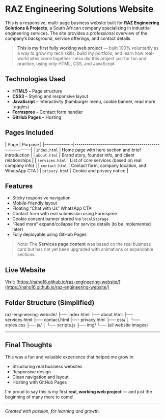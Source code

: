 # RAZ Engineering Solutions Website 

This is a responsive, multi-page business website built for **RAZ Engineering Solutions & Projects**, 
a South African company specializing in industrial engineering services. 
The site provides a professional overview of the company’s background, service offerings, and contact details.

>**This is my first fully working web project** — built 100% voluntarily as a way to grow my tech skills, build my portfolio, and learn how real-world sites come together.
> I also did this project just for fun and practice, using only HTML, CSS, and JavaScript.

## Technologies Used

- **HTML5** – Page structure
- **CSS3** – Styling and responsive layout
- **JavaScript** – Interactivity (hamburger menu, cookie banner, read more toggles)
- **Formspree** – Contact form handler
- **GitHub Pages** – Hosting

## Pages Included

| Page            | Purpose                                                |
|-------------   -|--------------------------------------------------------|
| `index.html`    | Home page with hero section and brief introduction     |
| `about.html`    | Brand story, founder info, and client relationships    |
| `services.html` | List of core services (based on real company info)     |
| `contact.html`  | Contact form, company location, and WhatsApp CTA       |
| `privacy.html`  | Cookie and privacy notice                              |

## Features

- Sticky responsive navigation
- Mobile-friendly layout
- Floating “Chat with Us” WhatsApp CTA
- Contact form with real submission using Formspree
- Cookie consent banner stored via `localStorage`
- “Read more” expand/collapse for service details (to be implemented later)
- Fully deployable using GitHub Pages

> Note: The **Services page content** was based on the real business card but has not yet been upgraded with animations or expandable sections.

## Live Website

 Visit: [https://naho16.github.io/raz-engineering-website/](https://naho16.github.io/raz-engineering-website/)



## Folder Structure (Simplified)
raz-engineering-website/
├── index.html
├── about.html
├── services.html
├── contact.html
├── privacy.html
├── css/
│ └── styles.css
├── js/
│ └── scripts.js
├── img/
└── (all website images)


---

##  Final Thoughts

This was a fun and valuable experience that helped me grow in:
- Structuring real business websites
- Responsive design
- Clean navigation and layout
- Hosting with GitHub Pages

I'm proud to say this is my first **real, working web project** — and just the beginning of many more to come!

---

*Created with passion, for learning and growth.*

